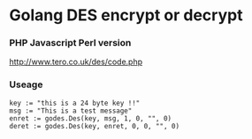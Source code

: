 Golang DES encrypt or decrypt
======

### PHP Javascript Perl version
http://www.tero.co.uk/des/code.php

### Useage
```golang
key := "this is a 24 byte key !!"
msg := "This is a test message"
enret := godes.Des(key, msg, 1, 0, "", 0)
deret := godes.Des(key, enret, 0, 0, "", 0)
```
